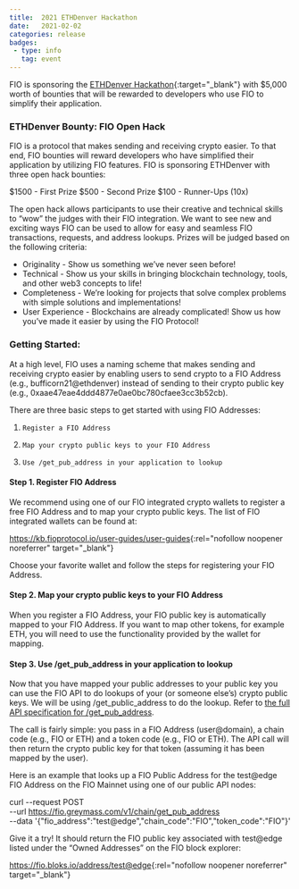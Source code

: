 ```yaml
---
title:  2021 ETHDenver Hackathon
date:   2021-02-02
categories: release
badges:
 - type: info
   tag: event
---
```


FIO is sponsoring the [ETHDenver Hackathon](https://www.ethdenver.com){:target="_blank"} with $5,000 worth of bounties that will be rewarded to developers who use FIO to simplify their application. 

<!--more-->

### ETHDenver Bounty: FIO Open Hack
FIO is a protocol that makes sending and receiving crypto easier. To that end, FIO bounties will reward developers who have simplified their application by utilizing FIO features. FIO is sponsoring ETHDenver with three open hack bounties:
 
$1500 - First Prize
$500 - Second Prize
$100 - Runner-Ups (10x) 

The open hack allows participants to use their creative and technical skills to “wow” the judges with their FIO integration. We want to see new and exciting ways FIO can be used to allow for easy and seamless FIO transactions, requests, and address lookups. Prizes will be judged based on the following criteria:
* Originality - Show us something we’ve never seen before!
* Technical - Show us your skills in bringing blockchain technology, tools, and other web3    concepts to life! 
* Completeness - We’re looking for projects that solve complex problems with simple solutions and implementations!
* User Experience - Blockchains are already complicated! Show us how you’ve made it easier by using the FIO Protocol!

### Getting Started:
 
At a high level, FIO uses a naming scheme that makes sending and receiving crypto easier by enabling users to send crypto to a FIO Address (e.g., bufficorn21@ethdenver) instead of sending to their crypto public key (e.g., 0xaae47eae4ddd4877e0ae0bc780cfaee3cc3b52cb). 
 
There are three basic steps to get started with using FIO Addresses:
1.     Register a FIO Address
2.     Map your crypto public keys to your FIO Address
3.     Use /get_pub_address in your application to lookup
 
#### Step 1. Register FIO Address
 
We recommend using one of our FIO integrated crypto wallets to register a free FIO Address and to map your crypto public keys. The list of FIO integrated wallets can be found at:
 
<https://kb.fioprotocol.io/user-guides/user-guides>{:rel="nofollow noopener noreferrer" target="_blank"}
 
Choose your favorite wallet and follow the steps for registering your FIO Address.
 
#### Step 2. Map your crypto public keys to your FIO Address
 
When you register a FIO Address, your FIO public key is automatically mapped to your FIO Address. If you want to map other tokens, for example ETH, you will need to use the functionality provided by the wallet for mapping. 
 
#### Step 3. Use /get_pub_address in your application to lookup
 
Now that you have mapped your public addresses to your public key you can use the FIO API to do lookups of your (or someone else’s) crypto public keys. We will be using /get_public_address to do the lookup. Refer to [the full API specification for /get_pub_address]({{site.baseurl}}/pages/api/fio-api/#post-/get_pub_address).
 
The call is fairly simple: you pass in a FIO Address (user@domain), a chain code (e.g., FIO or ETH) and a token code (e.g., FIO or ETH). The API call will then return the crypto public key for that token (assuming it has been mapped by the user).
 
Here is an example that looks up a FIO Public Address for the test@edge FIO Address on the FIO Mainnet using one of our public API nodes:
 
curl --request POST \
     --url https://fio.greymass.com/v1/chain/get_pub_address \
     --data '{"fio_address":"test@edge","chain_code":"FIO","token_code":"FIO"}'
 
Give it a try! It should return the FIO public key associated with test@edge listed under the “Owned Addresses” on the FIO block explorer: 
 
<https://fio.bloks.io/address/test@edge>{:rel="nofollow noopener noreferrer" target="_blank"}
